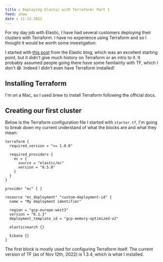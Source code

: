 ```yaml
---
title : Deploying Elastic with Terraform: Part 1
feed: show
date : 11-12-2022
---
```


For my day job with Elastic, I have had several customers deploying their clusters with Terraform. I have no experience using Terraform and so I thought it would be worth some investigation.

I started with [this post](https://www.elastic.co/blog/using-terraform-with-elastic-cloud) from the Elastic blog, which was an excellent starting point, but it didn't give much history on Terraform or an intro to it. It probably assumed people going there have some familairity with TF, which I don't 😅. Indeed I didn't even have Terraform installed!

## Installing Terraform

I'm on a Mac, so I used brew to install Terraform following the official docs.


## Creating our first cluster

Below is the Terraform configuration file I started with `starter.tf`, I'm going to break down my current understand of what the blocks are and what they mean:

```
terraform {
  required_version = ">= 1.0.0"

  required_providers {
    ec = {
      source = "elastic/ec"
      version = "0.5.0"
    }
  }
}

provider "ec" { }

resource "ec_deployment" "custom-deployment-id" {
  name = "My deployment identifier"
  
  region = "gcp-europe-west3"
  version = "8.1.3"
  deployment_template_id = "gcp-memory-optimized-v2"
  
  elasticsearch {}
  
  kibana {}
}
```

The first block is mostly used for configuring Terraform itself. The current version of TF (as of Nov 12th, 2022) is 1.3.4, which is what I installed.